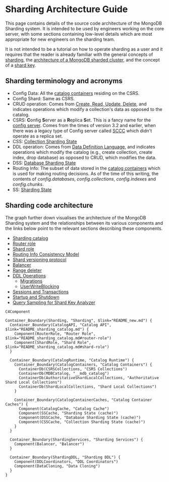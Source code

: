 # Sharding Architecture Guide

This page contains details of the source code architecture of the MongoDB Sharding system. It is intended to be used by engineers working on the core server, with some sections containing low-level details which are most appropriate for new engineers on the sharding team.

It is not intended to be a tutorial on how to operate sharding as a user and it requires that the reader is already familiar with the general concepts of [sharding](https://docs.mongodb.com/manual/sharding/#sharding), the [architecture of a MongoDB sharded cluster](https://docs.mongodb.com/manual/sharding/#sharded-cluster), and the concept of a [shard key](https://docs.mongodb.com/manual/sharding/#shard-keys).

## Sharding terminology and acronyms

- Config Data: All the [catalog containers](README_sharding_catalog.md#catalog-containers) residing on the CSRS.
- Config Shard: Same as CSRS.
- CRUD operation: Comes from [Create, Read, Update, Delete](https://en.wikipedia.org/wiki/Create,_read,_update_and_delete), and indicates operations which modify a collection's data as opposed to the catalog.
- CSRS: **C**onfig **S**erver as a **R**eplica **S**et. This is a fancy name for the [config server](https://www.mongodb.com/docs/manual/core/sharded-cluster-config-servers/). Comes from the times of version 3.2 and earlier, when there was a legacy type of Config server called [SCCC](https://www.mongodb.com/docs/manual/release-notes/3.4-compatibility/#removal-of-support-for-sccc-config-servers) which didn't operate as a replica set.
- CSS: [Collection Sharding State](https://github.com/mongodb/mongo/blob/master/src/mongo/db/s/collection_sharding_state.h#L59)
- DDL operation: Comes from [Data Definition Language](https://en.wikipedia.org/wiki/Data_definition_language), and indicates operations which modify the catalog (e.g., create collection, create index, drop database) as opposed to CRUD, which modifies the data.
- DSS: [Database Sharding State](https://github.com/mongodb/mongo/blob/master/src/mongo/db/s/database_sharding_state.h#L42)
- Routing Info: The subset of data stored in the [catalog containers](README_sharding_catalog.md#catalog-containers) which is used for making routing decisions. As of the time of this writing, the contents of _config.databases_, _config.collections_, _config.indexes_ and _config.chunks_.
- SS: [Sharding State](https://github.com/mongodb/mongo/blob/master/src/mongo/db/s/sharding_state.h#L51)

## Sharding code architecture

The graph further down visualises the architecture of the MongoDB Sharding system and the relationships between its various components and the links below point to the relevant sections describing these components.

- [Sharding catalog](README_sharding_catalog.md#sharding-catalog)
- [Router role](README_sharding_catalog.md#router-role)
- [Shard role](README_sharding_catalog.md#router-role)
- [Routing Info Consistency Model](README_routing_info_cache_consistency_model.md)
- [Shard versioning protocol](README_versioning_protocols.md)
- [Balancer](balancer/README.md)
- [Range deleter](README_range_deleter.md)
- [DDL Operations](README_ddl_operations.md)
  - [Migrations](README_migrations.md)
  - [UserWriteBlocking](README_user_write_blocking.md)
- [Sessions and Transactions](README_sessions_and_transactions.md)
- [Startup and Shutdown](README_startup_and_shutdown.md)
- [Query Sampling for Shard Key Analyzer](README_analyze_shard_key.md)

```mermaid
C4Component

Container_Boundary(Sharding, "Sharding", $link="README_new.md") {
  Container_Boundary(CatalogAPI, "Catalog API", $link="README_sharding_catalog.md") {
    Component(RouterRole, "Router Role", $link="README_sharding_catalog.md#router-role")
    Component(ShardRole, "Shard Role", $link="README_sharding_catalog.md#shard-role")
  }

  Container_Boundary(CatalogRuntime, "Catalog Runtime") {
    Container_Boundary(CatalogContainers, "Catalog Containers") {
      ContainerDb(CSRSCollections, "CSRS Collections")
      ContainerDb(MDBCatalog, "__mdb_catalog")
      ContainerDb(AuthoritativeShardLocalCollections, "Authoritative Shard Local Collections")
      ContainerDb(ShardLocalCollections, "Shard Local Collections")
    }

    Container_Boundary(CatalogContainerCaches, "Catalog Container Caches") {
      Component(CatalogCache, "Catalog Cache")
      Component(SSCache, "Sharding State (cache)")
      Component(DSSCache, "Database Sharding State (cache)")
      Component(CSSCache, "Collection Sharding State (cache)")
    }
  }

  Container_Boundary(ShardingServices, "Sharding Services") {
    Component(Balancer, "Balancer")
  }

  Container_Boundary(ShardingDDL, "Sharding DDL") {
    Component(DDLCoordinators, "DDL Coordinators")
    Component(DataCloning, "Data Cloning")
  }
}
```
